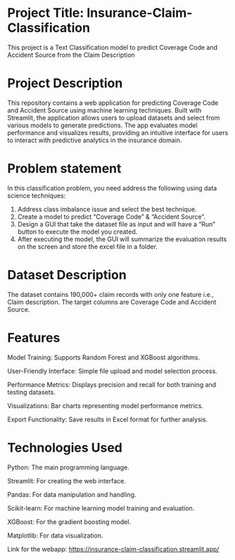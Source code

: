 # Project Title: Insurance-Claim-Classification
This project is a Text Classification model to predict Coverage Code and Accident Source from the Claim Description

# Project Description
This repository contains a web application for predicting Coverage Code and Accident Source using machine learning techniques. Built with Streamlit, the application allows users to upload datasets and select from various models to generate predictions. The app evaluates model performance and visualizes results, providing an intuitive interface for users to interact with predictive analytics in the insurance domain.

# Problem statement
In this classification problem, you need address the following using data science techniques:
1.	Address class imbalance issue and select the best technique.
2.	Create a model to predict “Coverage Code” & “Accident Source”.
3.	Design a GUI that take the dataset file as input and will have a “Run” button to execute the model you created.
4.	After executing the model, the GUI will summarize the evaluation results on the screen and store the excel file in a folder.

# Dataset Description
The dataset contains 190,000+ claim records with only one feature i.e., Claim description. The target columns are Coverage Code and Accident Source.

# Features
Model Training: Supports Random Forest and XGBoost algorithms.

User-Friendly Interface: Simple file upload and model selection process.

Performance Metrics: Displays precision and recall for both training and testing datasets.

Visualizations: Bar charts representing model performance metrics.

Export Functionality: Save results in Excel format for further analysis.


# Technologies Used
Python: The main programming language.

Streamlit: For creating the web interface.

Pandas: For data manipulation and handling.

Scikit-learn: For machine learning model training and evaluation.

XGBoost: For the gradient boosting model.

Matplotlib: For data visualization.

Link for the webapp: https://insurance-claim-classification.streamlit.app/
